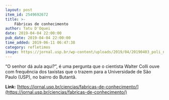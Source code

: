 ```yaml
---
layout: post
item_id: 2549692672
title: >-
    Fábricas de conhecimento
author: Tatu D'Oquei
date: 2019-04-04 22:00:00
pub_date: 2019-04-04 22:00:00
time_added: 2019-06-11 06:47:38
category: refletimos
image: https://jornal.usp.br/wp-content/uploads/2019/04/20190403_poli_naval_fluidos_800px.jpg
---
```


“O senhor dá aula aqui?”, é uma pergunta que o cientista Walter Colli ouve com frequência dos taxistas que o trazem para a Universidade de São Paulo (USP), no bairro do Butantã.

**Link:** [https://jornal.usp.br/ciencias/fabricas-de-conhecimento/](https://jornal.usp.br/ciencias/fabricas-de-conhecimento/)

